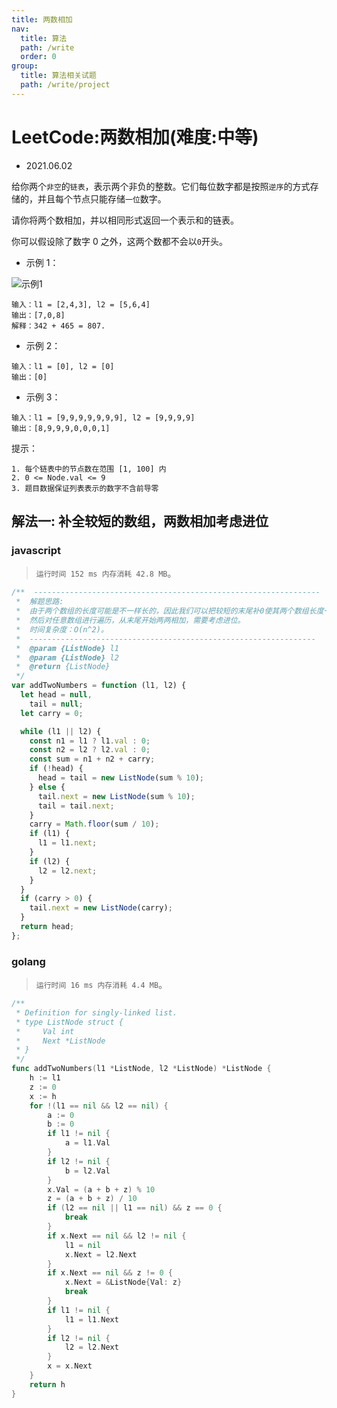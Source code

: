 ```yaml
---
title: 两数相加
nav:
  title: 算法
  path: /write
  order: 0
group:
  title: 算法相关试题
  path: /write/project
---
```


# LeetCode:两数相加(难度:中等)

- 2021.06.02

给你两个`非空`的`链表`，表示两个非负的整数。它们每位数字都是按照`逆序`的方式存储的，并且每个节点只能存储`一位`数字。

请你将两个数相加，并以相同形式返回一个表示和的链表。

你可以假设除了数字 0 之外，这两个数都不会以`0`开头。

- 示例 1：

![示例1](https://assets.leetcode-cn.com/aliyun-lc-upload/uploads/2021/01/02/addtwonumber1.jpg)

```
输入：l1 = [2,4,3], l2 = [5,6,4]
输出：[7,0,8]
解释：342 + 465 = 807.
```

- 示例 2：

```
输入：l1 = [0], l2 = [0]
输出：[0]
```

- 示例 3：

```
输入：l1 = [9,9,9,9,9,9,9], l2 = [9,9,9,9]
输出：[8,9,9,9,0,0,0,1]
```

提示：

```
1. 每个链表中的节点数在范围 [1, 100] 内
2. 0 <= Node.val <= 9
3. 题目数据保证列表表示的数字不含前导零
```

## 解法一: 补全较短的数组，两数相加考虑进位

### javascript

> `运行时间 152 ms 内存消耗 42.8 MB`。

```js
/**  ----------------------------------------------------------------
 *  解题思路:
 *  由于两个数组的长度可能是不一样长的，因此我们可以把较短的末尾补0使其两个数组长度一致。
 *  然后对任意数组进行遍历，从末尾开始两两相加，需要考虑进位。
 *  时间复杂度：O(n^2)。
 *  ----------------------------------------------------------------
 *  @param {ListNode} l1
 *  @param {ListNode} l2
 *  @return {ListNode}
 */
var addTwoNumbers = function (l1, l2) {
  let head = null,
    tail = null;
  let carry = 0;

  while (l1 || l2) {
    const n1 = l1 ? l1.val : 0;
    const n2 = l2 ? l2.val : 0;
    const sum = n1 + n2 + carry;
    if (!head) {
      head = tail = new ListNode(sum % 10);
    } else {
      tail.next = new ListNode(sum % 10);
      tail = tail.next;
    }
    carry = Math.floor(sum / 10);
    if (l1) {
      l1 = l1.next;
    }
    if (l2) {
      l2 = l2.next;
    }
  }
  if (carry > 0) {
    tail.next = new ListNode(carry);
  }
  return head;
};
```

### golang

> `运行时间 16 ms 内存消耗 4.4 MB`。

```go
/**
 * Definition for singly-linked list.
 * type ListNode struct {
 *     Val int
 *     Next *ListNode
 * }
 */
func addTwoNumbers(l1 *ListNode, l2 *ListNode) *ListNode {
	h := l1
	z := 0
	x := h
	for !(l1 == nil && l2 == nil) {
		a := 0
		b := 0
		if l1 != nil {
			a = l1.Val
		}
		if l2 != nil {
			b = l2.Val
		}
		x.Val = (a + b + z) % 10
		z = (a + b + z) / 10
		if (l2 == nil || l1 == nil) && z == 0 {
			break
		}
		if x.Next == nil && l2 != nil {
			l1 = nil
			x.Next = l2.Next
		}
		if x.Next == nil && z != 0 {
			x.Next = &ListNode{Val: z}
			break
		}
		if l1 != nil {
			l1 = l1.Next
		}
		if l2 != nil {
			l2 = l2.Next
		}
		x = x.Next
	}
	return h
}
```
